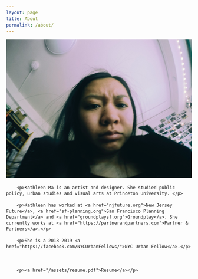 ```yaml
---
layout: page
title: About
permalink: /about/
---
```



<div class="row">
	<div class="col-md-6">
		<img src="/img/mug.png">
	</div>
	<div class="col-md-6">
	
		<p>Kathleen Ma is an artist and designer. She studied public policy, urban studies and visual arts at Princeton University. </p>

		<p>Kathleen has worked at <a href="njfuture.org">New Jersey Future</a>, <a href="sf-planning.org">San Francisco Planning Department</a> and <a href="groundplaysf.org">Groundplay</a>. She currently works at <a href="https://partnerandpartners.com">Partner & Partners</a>.</p>

		<p>She is a 2018-2019 <a href="https://facebook.com/NYCUrbanFellows/">NYC Urban Fellow</a>.</p>



		<p><a href="/assets/resume.pdf">Resume</a></p>

 </div>

</div>







